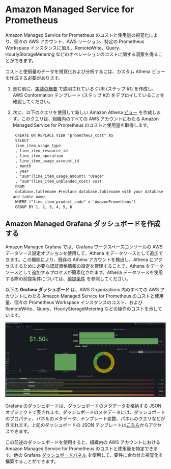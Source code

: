 # Amazon Managed Service for Prometheus

Amazon Managed Service for Prometheus のコストと使用量の視覚化により、個々の AWS アカウント、AWS リージョン、特定の Prometheus Workspace インスタンスに加え、RemoteWrite、Query、HourlyStorageMetering などのオペレーションのコストに関する洞察を得ることができます。

コストと使用量のデータを視覚化および分析するには、カスタム Athena ビューを作成する必要があります。

1. 進む前に、[実装の概要][cid-implement] で説明されている CUR (ステップ #1) を作成し、AWS Conformation テンプレート (ステップ #2) をデプロイしていることを確認してください。

2. 次に、以下のクエリを使用して新しい Amazon Athena [ビュー][view] を作成します。このクエリは、組織内のすべての AWS アカウントにわたる Amazon Managed Service for Prometheus のコストと使用量を取得します。

        CREATE OR REPLACE VIEW "prometheus_cost" AS 
        SELECT
        line_item_usage_type
        , line_item_resource_id
        , line_item_operation
        , line_item_usage_account_id
        , month
        , year
        , "sum"(line_item_usage_amount) "Usage"
        , "sum"(line_item_unblended_cost) cost
        FROM
        database.tablename #replace database.tablename with your database and table name
        WHERE ("line_item_product_code" = 'AmazonPrometheus')
        GROUP BY 1, 2, 3, 4, 5, 6

## Amazon Managed Grafana ダッシュボードを作成する

Amazon Managed Grafana では、Grafana ワークスペースコンソールの AWS データソース設定オプションを使用して、Athena をデータソースとして追加できます。この機能により、既存の Athena アカウントを検出し、Athena にアクセスするために必要な認証資格情報の設定を管理することで、Athena をデータソースとして追加するプロセスが簡素化されます。Athena データソースを使用する際の前提条件については、[前提条件][Prerequisites] を参照してください。

以下の **Grafana ダッシュボード** は、AWS Organizations 内のすべての AWS アカウントにわたる Amazon Managed Service for Prometheus のコストと使用量、個々の Prometheus Workspace インスタンスのコスト、および RemoteWrite、Query、HourlyStorageMetering などの操作のコストを示しています。

![prometheus-cost](../../../images/prometheus-cost.png)

Grafana のダッシュボードは、ダッシュボードのメタデータを格納する JSON オブジェクトで表されます。ダッシュボードのメタデータには、ダッシュボードのプロパティ、パネルのメタデータ、テンプレート変数、パネルのクエリなどが含まれます。上記のダッシュボードの JSON テンプレートは[こちら](AmazonPrometheus.json)からアクセスできます。

この前述のダッシュボードを使用すると、組織内の AWS アカウントにおける Amazon Managed Service for Prometheus のコストと使用量を特定できます。他の Grafana [ダッシュボードパネル][panels] を使用して、要件に合わせた視覚化を構築することができます。

[Prerequisites]: https://docs.aws.amazon.com/ja_jp/grafana/latest/userguide/Athena-prereq.html
[view]: https://athena-in-action.workshop.aws/30-basics/303-create-view.html
[panels]: https://docs.aws.amazon.com/ja_jp/grafana/latest/userguide/Grafana-panels.html
[cid-implement]: ../../../guides/cost/cost-visualization/cost.md#implementation

